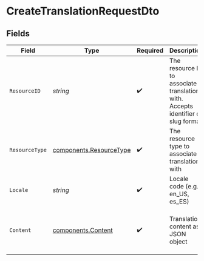 # CreateTranslationRequestDto


## Fields

| Field                                                                            | Type                                                                             | Required                                                                         | Description                                                                      | Example                                                                          |
| -------------------------------------------------------------------------------- | -------------------------------------------------------------------------------- | -------------------------------------------------------------------------------- | -------------------------------------------------------------------------------- | -------------------------------------------------------------------------------- |
| `ResourceID`                                                                     | *string*                                                                         | :heavy_check_mark:                                                               | The resource ID to associate translation with. Accepts identifier or slug format | welcome-email                                                                    |
| `ResourceType`                                                                   | [components.ResourceType](../../models/components/resourcetype.md)               | :heavy_check_mark:                                                               | The resource type to associate translation with                                  |                                                                                  |
| `Locale`                                                                         | *string*                                                                         | :heavy_check_mark:                                                               | Locale code (e.g., en_US, es_ES)                                                 | en_US                                                                            |
| `Content`                                                                        | [components.Content](../../models/components/content.md)                         | :heavy_check_mark:                                                               | Translation content as JSON object                                               | {<br/>"welcome.title": "Welcome",<br/>"welcome.message": "Hello there!"<br/>}    |